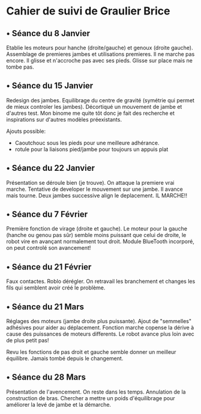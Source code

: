 Cahier de suivi de Graulier Brice
=================================

• Séance du 8 Janvier
----------------------

Etablie les moteurs pour hanche (droite/gauche) et genoux (droite gauche). Assemblage de premieres jambes et utilisations premieres.
Il ne marche pas encore. Il glisse et n'accroche pas avec ses pieds. Glisse sur place mais ne tombe pas.

• Séance du 15 Janvier
-----------------------

Redesign des jambes. Equilibrage du centre de gravité (symétrie qui permet de mieux controler les jambes). Décortiqué un mouvement de jambe et d'autres test. Mon binome me quite tôt donc je fait des recherche et inspirations sur d'autres modèles préexistants.

Ajouts possible: 
 * Caoutchouc sous les pieds pour une meilleure adhérance. 
 * rotule pour la liaisons pied/jambe pour toujours un appuis plat
 
 • Séance du 22 Janvier
 -----------------------

Présentation se déroule bien (je trouve). On attaque la premiere vrai marche.
Tentative de developer le mouvement sur une jambe. Il avance mais tourne.
Deux jambes successive align le deplacement. 
IL MARCHE!!

• Séance du 7 Février
---------------------

Première fonction de virage (droite et gauche). Le moteur pour la gauche (hanche ou genou pas sûr) semble moins puissant que celui de droite, le robot vire en avançant normalement tout droit. Module BlueTooth incorporé, on peut controlé son avancement!

• Séance du 21 Février
----------------------

Faux contactes. Roblo dérégler. On retravail les branchement et changes les fils qui semblent avoir créé le problème.


• Séance du 21 Mars
-------------------

Réglages des moteurs (jambe droite plus puissante). Ajout de "semmelles" adhésives pour aider au déplacement. Fonction marche copense la dérive à cause des puissances de moteurs differents. Le robot avance plus loin avec de plus petit pas! 

Revu les fonctions de pas droit et gauche semble donner un meilleur équilibre. Jamais tombé depuis le changement.


• Séance du 28 Mars
-------------------

Présentation de l'avencement. On reste dans les temps. Annulation de la construction de bras. Chercher a mettre un poids d'équilibrage pour améliorer la levé de jambe et la démarche. 

